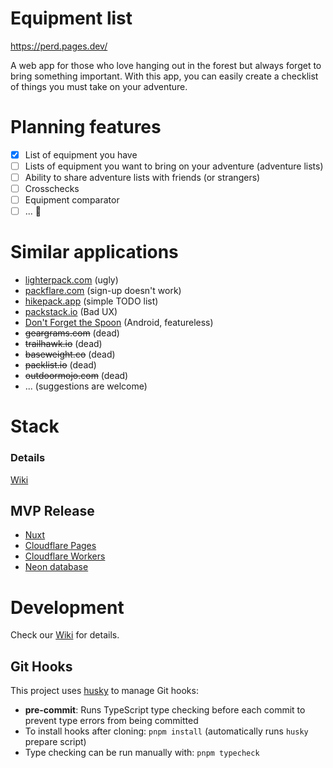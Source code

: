 # Equipment list

https://perd.pages.dev/

A web app for those who love hanging out in the forest but always forget to bring something important. With this app, you can easily create a checklist of things you must take on your adventure.

# Planning features

- [x] List of equipment you have
- [ ] Lists of equipment you want to bring on your adventure (adventure lists)
- [ ] Ability to share adventure lists with friends (or strangers)
- [ ] Crosschecks
- [ ] Equipment comparator
- [ ] ... 🤔

# Similar applications

* [lighterpack.com](https://lighterpack.com) (ugly)
* [packflare.com](https://packflare.com/packs/zdihojtsew) (sign-up doesn't work)
* [hikepack.app](https://www.hikepack.app/list/84a8ea0c-006b-4cff-bb2b-7bcf52183b0b) (simple TODO list)
* [packstack.io](https://www.packstack.io/) (Bad UX)
* [Don't Forget the Spoon](https://play.google.com/store/apps/details?id=com.dontforgetthespoon.dont_forget_the_spoon&hl=en_US&pli=1) (Android, featureless)
* ~~geargrams.com~~ (dead)
* ~~trailhawk.io~~ (dead)
* ~~baseweight.co~~ (dead)
* ~~packlist.io~~ (dead)
* ~~outdoormojo.com~~ (dead)
* ... (suggestions are welcome)

# Stack

### Details

[Wiki](https://github.com/Perdolique/perd/wiki)

## MVP Release

* [Nuxt](https://nuxt.com/)
* [Cloudflare Pages](https://developers.cloudflare.com/pages/)
* [Cloudflare Workers](https://developers.cloudflare.com/workers/)
* [Neon database](https://neon.tech)

# Development

Check our [Wiki](https://github.com/Perdolique/perd/wiki/Development) for details.

## Git Hooks

This project uses [husky](https://typicode.github.io/husky/) to manage Git hooks:

- **pre-commit**: Runs TypeScript type checking before each commit to prevent type errors from being committed
- To install hooks after cloning: `pnpm install` (automatically runs `husky` prepare script)
- Type checking can be run manually with: `pnpm typecheck`
